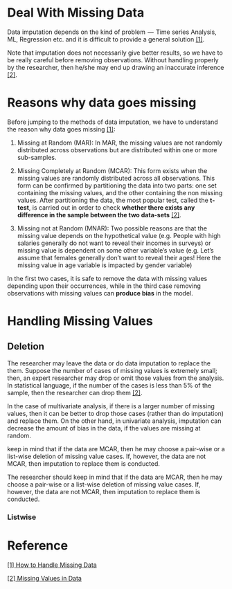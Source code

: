 # Deal With Missing Data

Data imputation depends on the kind of problem  —  Time series Analysis, ML, Regression etc. and it is difficult to provide a general solution [[1]][How to Handle Missing Data].

Note that imputation does not necessarily give better results, so we have to be really careful before removing observations. Without handling properly by the researcher, then he/she may end up drawing an inaccurate inference [[2]][Missing Values in Data].


# Reasons why data goes missing

Before jumping to the methods of data imputation, we have to understand the reason why data goes missing [[1]][How to Handle Missing Data]:


1. Missing at Random (MAR): In MAR, the missing values are not randomly distributed across observations but are distributed within one or more sub-samples.

2. Missing Completely at Random (MCAR): This form exists when the missing values are randomly distributed across all observations.  This form can be confirmed by partitioning the data into two parts: one set containing the missing values, and the other containing the non missing values.  After partitioning the data, the most popular test, called the **t-test**, is carried out in order to check **whether there exists any difference in the sample between the two data-sets** [[2]][Missing Values in Data].


3. Missing not at Random (MNAR): Two possible reasons are that the missing value depends on the hypothetical value (e.g. People with high salaries generally do not want to reveal their incomes in surveys) or missing value is dependent on some other variable’s value (e.g. Let’s assume that females generally don’t want to reveal their ages! Here the missing value in age variable is impacted by gender variable)

In the first two cases, it is safe to remove the data with missing values depending upon their occurrences, while in the third case removing observations with missing values can **produce bias** in the model.


# Handling Missing Values

## Deletion

The researcher may leave the data or do data imputation to replace the them.  Suppose the number of cases of missing values is extremely small; then, an expert researcher may drop or omit those values from the analysis.  In statistical language, if the number of the cases is less than 5% of the sample, then the researcher can drop them [[2]][Missing Values in Data].


In the case of multivariate analysis, if there is a larger number of missing values, then it can be better to drop those cases (rather than do imputation) and replace them.  On the other hand, in univariate analysis, imputation can decrease the amount of bias in the data, if the values are missing at random.

keep in mind that if the data are MCAR, then he may choose a pair-wise or a list-wise deletion of missing value cases.  If, however, the data are not MCAR, then imputation to replace them is conducted.

The researcher should keep in mind that if the data are MCAR, then he may choose a pair-wise or a list-wise deletion of missing value cases.  If, however, the data are not MCAR, then imputation to replace them is conducted.

### Listwise






# Reference

[How to Handle Missing Data]: https://towardsdatascience.com/how-to-handle-missing-data-8646b18db0d4
[[1] How to Handle Missing Data](https://towardsdatascience.com/how-to-handle-missing-data-8646b18db0d4)


[Missing Values in Data]: http://www.statisticssolutions.com/missing-values-in-data/
[[2] Missing Values in Data](http://www.statisticssolutions.com/missing-values-in-data/)

    
